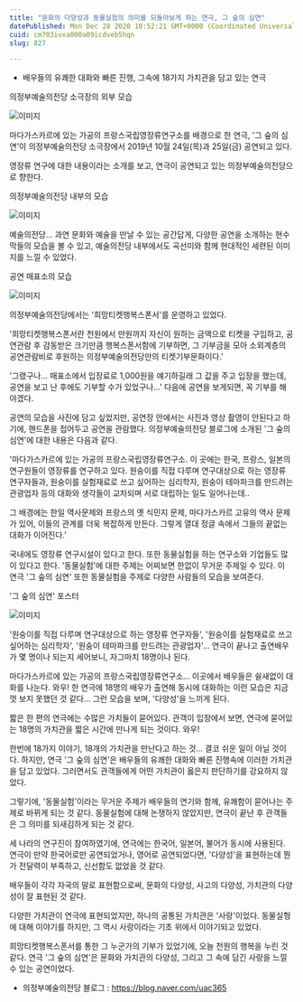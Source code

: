 ```yaml
---
title: "문화의 다양성과 동물실험의 의미를 되돌아보게 하는 연극, 그 숲의 심연"
datePublished: Mon Dec 28 2020 10:52:21 GMT+0000 (Coordinated Universal Time)
cuid: cm703ivxa000a09icdveb5hqn
slug: 827

---
```



- 배우들의 유쾌한 대화와 빠른 진행, 그속에 18가지 가치관을 담고 있는 연극

의정부예술의전당 소극장의 외부 모습

![이미지](https://cdn.hashnode.com/res/hashnode/image/upload/v1739254997179/c700d863-cbe9-4698-bdad-74c473bd2ade.jpeg)

마다가스카르에 있는 가공의 프랑스국립영장류연구소를 배경으로 한 연극, '그 숲의 심연'이 의정부예술의전당 소극장에서 2019년 10월 24일(목)과 25일(금) 공연되고 있다.

영장류 연구에 대한 내용이라는 소개를 보고, 연극이 공연되고 있는 의정부예술의전당으로 향한다.

의정부예술의전당 내부의 모습

![이미지](https://cdn.hashnode.com/res/hashnode/image/upload/v1739254999646/61966076-28aa-45a4-8ded-9750fc262088.jpeg)

예술의전당... 과연 문화와 예술을 만날 수 있는 공간답게, 다양한 공연을 소개하는 현수막들의 모습을 볼 수 있고, 예술의전당 내부에서도 곡선미와 함께 현대적인 세련된 이미지를 느낄 수 있었다.

공연 매표소의 모습

![이미지](https://cdn.hashnode.com/res/hashnode/image/upload/v1739255002307/e4ff9551-5d3e-4048-973e-1981642c0705.jpeg)

의정부예술의전당에서는 '희망티켓행복스폰서'를 운영하고 있었다.

'희망티켓행복스폰서란 천원에서 만원까지 자신이 원하는 금액으로 티켓을 구입하고, 공연관람 후 감동받은 크기만큼 행복스폰서함에 기부하면, 그 기부금을 모아 소외계층의 공연관람비로 후원하는 의정부예술의전당만의 티켓기부문화이다.'

'그랬구나... 매표소에서 입장료로 1,000원을 얘기하길래 그 값을 주고 입장을 했는데, 공연을 보고 난 후에도 기부할 수가 있었구나...' 다음에 공연을 보게되면, 꼭 기부를 해야겠다.

공연의 모습을 사진에 담고 싶었지만, 공연장 안에서는 사진과 영상 촬영이 안된다고 하기에, 핸드폰을 접어두고 공연을 관람했다. 의정부예술의전당 블로그에 소개된 '그 숲의 심연'에 대한 내용은 다음과 같다.

'마다가스카르에 있는 가공의 프랑스국립영장류연구소. ​이 곳에는 한국, 프랑스, 일본의 연구원들이 영장류를 연구하고 있다. 원숭이를 직접 다루며 연구대상으로 하는 영장류 연구자들과, 원숭이를 실험재료로 쓰고 싶어하는 심리학자, 원숭이 테마파크를 만드려는 관광업자 등의 대화와 생각들이 교차되며 서로 대립하는 일도 일어나는데..

그 배경에는 한일 역사문제와 프랑스의 옛 식민지 문제, 마다가스카르 고유의 역사 문제가 있어, 이들의 관계를 더욱 복잡하게 만든다. 그렇게 열대 정글 속에서 그들의 끝없는 대화가 이어진다.'

국내에도 영장류 연구시설이 있다고 한다. 또한 동물실험을 하는 연구소와 기업들도 많이 있다고 한다. '동물실험'에 대한 주제는 어찌보면 한없이 무거운 주제일 수 있다. 이 연극 '그 숲의 심연' 또한 동물실험을 주제로 다양한 사람들의 모습을 보여준다.

'그 숲의 심연' 포스터

![이미지](https://cdn.hashnode.com/res/hashnode/image/upload/v1739255004558/00c3acc8-8667-42c4-800b-dc07a8f9a7f7.jpeg)

'원숭이를 직접 다루며 연구대상으로 하는 영장류 연구자들', '원숭이를 실험재료로 쓰고 싶어하는 심리학자', '원숭이 테마파크를 만드려는 관광업자'... 연극이 끝나고 출연배우가 몇 명이나 되는지 세어보니, 자그마치 18명이나 된다.

마다가스카르에 있는 가공의 프랑스국립영장류연구소... 이곳에서 배우들은 쉴새없이 대화를 나눈다. 와우! 한 연극에 18명의 배우가 출연해 동시에 대화하는 이런 모습은 지금껏 보지 못했던 것 같다... 그런 모습을 보며, '다양성'을 느끼게 된다.

짧은 한 편의 연극에는 수많은 가치들이 묻어있다. 관객이 입장에서 보면, 연극에 묻어있는 18명의 가치관을 짧은 시간에 만나게 되는 것이다. 와우!

한번에 18가지 이야기, 18개의 가치관을 만난다고 하는 것... 결코 쉬운 일이 아닐 것이다. 하지만, 연극 '그 숲의 심연'은 배우들의 유쾌한 대화와 빠른 진행속에 이러한 가치관을 담고 있었다. 그러면서도 관객들에게 어떤 가치관이 옳은지 판단하기를 강요하지 않았다.

그렇기에, '동물실험'이라는 무거운 주제가 배우들의 연기와 함께, 유쾌함이 묻어나는 주제로 바뀌게 되는 것 같다. 동물실험에 대해 논쟁하지 않았지만, 연극이 끝난 후 관객들은 그 의미를 되새김하게 되는 것 같다.

세 나라의 연구진이 참여하였기에, 연극에는 한국어, 일본어, 불어가 동시에 사용된다. 연극이 만약 한국어로만 공연되었거나, 영어로 공연되었다면, '다양성'을 표현하는데 뭔가 전달력이 부족하고, 신선함도 없었을 것 같다.

배우들이 각각 자국의 말로 표현함으로써, 문화의 다양성, 사고의 다양성, 가치관의 다양성이 잘 표현된 것 같다.

다양한 가치관이 연극에 표현되었지만, 하나의 공통된 가치관은 '사랑'이었다. 동물실헝에 대해 이야기를 하지만, 그 역시 사랑이라는 기초 위에서 이야기되고 있었다.

희망티켓행복스폰서를 통한 그 누군가의 기부가 있었기에, 오늘 천원의 행복을 누린 것 같다. 연극 '그 숲의 심연'은 문화와 가치관의 다양성, 그리고 그 속에 담긴 사랑을 느낄 수 있는 공연이었다.

- 의정부예술의전당 블로그 : https://blog.naver.com/uac365